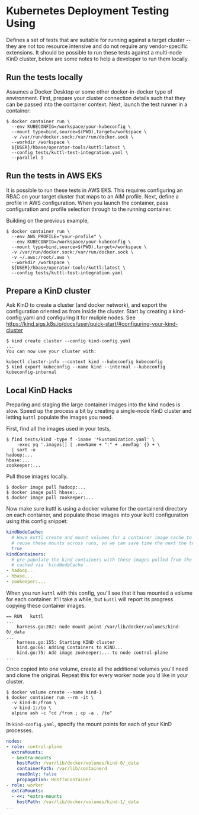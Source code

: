 <!--
 Licensed to the Apache Software Foundation (ASF) under one
 or more contributor license agreements.  See the NOTICE file
 distributed with this work for additional information
 regarding copyright ownership.  The ASF licenses this file
 to you under the Apache License, Version 2.0 (the
 "License"); you may not use this file except in compliance
 with the License.  You may obtain a copy of the License at

     http://www.apache.org/licenses/LICENSE-2.0

 Unless required by applicable law or agreed to in writing, software
 distributed under the License is distributed on an "AS IS" BASIS,
 WITHOUT WARRANTIES OR CONDITIONS OF ANY KIND, either express or implied.
 See the License for the specific language governing permissions and
 limitations under the License.
-->

# Kubernetes Deployment Testing Using

Defines a set of tests that are suitable for running against a target cluster -- they are not too
resource intensive and do not require any vendor-specific extensions. It should be possible to run
these tests against a multi-node KinD cluster, below are some notes to help a developer to run
them locally.

## Run the tests locally

Assumes a Docker Desktop or some other docker-in-docker type of environment. First, prepare your
cluster connection details such that they can be passed into the container context. Next, launch
the test runner in a container:

```shell
$ docker container run \
  --env KUBECONFIG=/workspace/your-kubeconfig \
  --mount type=bind,source=$(PWD),target=/workspace \
  -v /var/run/docker.sock:/var/run/docker.sock \
  --workdir /workspace \
  ${USER}/hbase/operator-tools/kuttl:latest \
  --config tests/kuttl-test-integration.yaml \
  --parallel 1
```

## Run the tests in AWS EKS

It is possible to run these tests in AWS EKS. This requires configuring an RBAC on your target
cluster that maps to an AIM profile. Next, define a profile in AWS configuration. When you launch
the container, pass configuration and profile selection through to the running container.

Building on the previous example,

```shell
$ docker container run \
  --env AWS_PROFILE="your-profile" \
  --env KUBECONFIG=/workspace/your-kubeconfig \
  --mount type=bind,source=$(PWD),target=/workspace \
  -v /var/run/docker.sock:/var/run/docker.sock \
  -v ~/.aws:/root/.aws \
  --workdir /workspace \
  ${USER}/hbase/operator-tools/kuttl:latest \
  --config tests/kuttl-test-integration.yaml
```

## Prepare a KinD cluster

Ask KinD to create a cluster (and docker network), and export the configuration oriented as from
inside the cluster. Start by creating a kind-config.yaml and configuring it for muliple nodes.
See https://kind.sigs.k8s.io/docs/user/quick-start/#configuring-your-kind-cluster

```shell
$ kind create cluster --config kind-config.yaml
...
You can now use your cluster with:

kubectl cluster-info --context kind --kubeconfig kubeconfig
$ kind export kubeconfig --name kind --internal --kubeconfig kubeconfig-internal
```

## Local KinD Hacks

Preparing and staging the large container images into the kind nodes is slow. Speed up the process
a bit by creating a single-node KinD cluster and letting `kuttl` populate the images you need.

First, find all the images used in your tests,

```shell
$ find tests/kind -type f -iname '*kustomization.yaml' \
    -exec yq '.images[] | .newName + ":" + .newTag' {} + \
  | sort -u
hadoop:...
hbase:...
zookeeper:...
```

Pull those images locally.

```shell
$ docker image pull hadoop:...
$ docker image pull hbase:...
$ docker image pull zookeeper:...
```

Now make sure kuttl is using a docker volume for the containerd directory on each container, and
populate those images into your kuttl configuration using this config snippet:

```yaml
kindNodeCache:
  # Have kuttl create and mount volumes for a container image cache to each kind pod. Kuttl will
  # reuse these mounts across runs, so we can save time the next the tests run.
  true
kindContainers:
  # pre-populate the kind containers with these images pulled from the host registry. They'll be
  # cached via `kindNodeCache`.
- hadoop...
- hbase...
- zookeeper:...
```

When you run `kuttl` with this config, you'll see that it has mounted a volume for each container.
It'll take a while, but `kuttl` will report its progress copying these container images.

```
== RUN   kuttl
...
    harness.go:202: node mount point /var/lib/docker/volumes/kind-0/_data
...
    harness.go:155: Starting KIND cluster
    kind.go:66: Adding Containers to KIND...
    kind.go:75: Add image zookeeper:... to node control-plane
...
```

Once copied into one volume, create all the additional volumes you'll need and clone the original.
Repeat this for every worker node you'd like in your cluster.

```shell
$ docker volume create --name kind-1
$ docker container run --rm -it \
  -v kind-0:/from \
  -v kind-1:/to \
  alpine ash -c "cd /from ; cp -a . /to"
```

In `kind-config.yaml`, specify the mount points for each of your KinD processes.

```yaml
nodes:
- role: control-plane
  extraMounts:
  - &extra-mounts
    hostPath: /var/lib/docker/volumes/kind-0/_data
    containerPath: /var/lib/containerd
    readOnly: false
    propagation: HostToContainer
- role: worker
  extraMounts:
  - <<: *extra-mounts
    hostPath: /var/lib/docker/volumes/kind-1/_data
...
```

